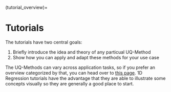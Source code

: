 (tutorial_overview)=

# Tutorials

The tutorials have two central goals:

1. Briefly introduce the idea and theory of any particual UQ-Method
2. Show how you can apply and adapt these methods for your use case

The UQ-Methods can vary across application tasks, so if you prefer an overview categorized by that, you can head over to [this page](method_overview). 1D Regression tutorials have the advantage that they are able to illustrate some concepts visually so they are generally a good place to start.